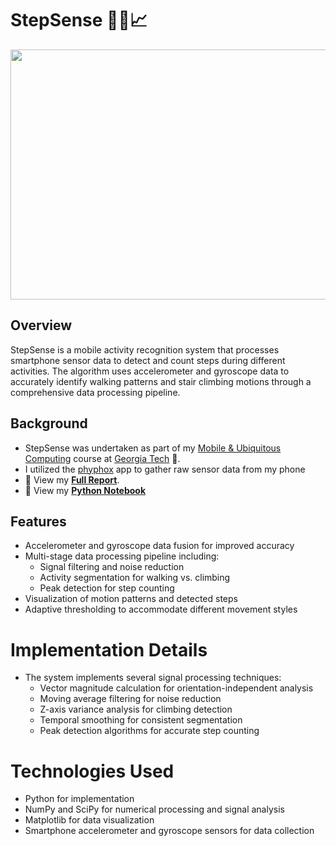 # StepSense 👟📲📈
<p align="center">
  <img src="./extras/cover.png" width = "800" height = "400" />
</p>

## Overview
StepSense is a mobile activity recognition system that processes smartphone sensor data to detect and count steps during different activities. The algorithm uses accelerometer and gyroscope data to accurately identify walking patterns and stair climbing motions through a comprehensive data processing pipeline.

## Background
- StepSense was undertaken as part of my [Mobile & Ubiquitous Computing](https://omscs.gatech.edu/cs-7470-mobile-ubiquitous-computing) course at [Georgia Tech](https://omscs.gatech.edu/) 🐝.
- I utilized the [phyphox](https://phyphox.org/download/) app to gather raw sensor data from my phone
- 📝 View my [**Full Report**](https://docs.google.com/document/d/1cAkAZE22iwxLPBbcYhuWtymsFqoxvK5y/edit?usp=sharing&ouid=117646515362456696053&rtpof=true&sd=true).
- 🐍 View my [**Python Notebook**](https://colab.research.google.com/drive/1KJaYBPsacuRYWozHNyUqYoJ9pR9mkmEE?usp=sharing)

## Features
- Accelerometer and gyroscope data fusion for improved accuracy
- Multi-stage data processing pipeline including:
  - Signal filtering and noise reduction
  - Activity segmentation for walking vs. climbing
  - Peak detection for step counting
- Visualization of motion patterns and detected steps
- Adaptive thresholding to accommodate different movement styles

# Implementation Details
- The system implements several signal processing techniques:
  - Vector magnitude calculation for orientation-independent analysis
  - Moving average filtering for noise reduction
  - Z-axis variance analysis for climbing detection
  - Temporal smoothing for consistent segmentation
  - Peak detection algorithms for accurate step counting
 
# Technologies Used
- Python for implementation
- NumPy and SciPy for numerical processing and signal analysis
- Matplotlib for data visualization
- Smartphone accelerometer and gyroscope sensors for data collection
